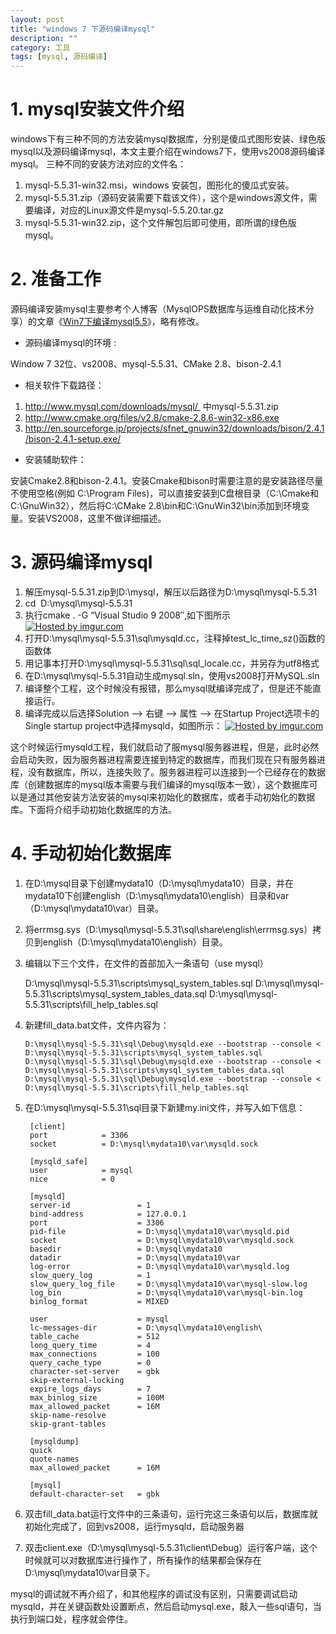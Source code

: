 ```yaml
---
layout: post
title: "windows 7 下源码编译mysql"
description: ""
category: 工具
tags: [mysql, 源码编译]
---
```


# 1. mysql安装文件介绍

windows下有三种不同的方法安装mysql数据库，分别是傻瓜式图形安装、绿色版mysql以及源码编译mysql，本文主要介绍在windows7下，使用vs2008源码编译mysql。
三种不同的安装方法对应的文件名：

1. mysql-5.5.31-win32.msi，windows 安装包，图形化的傻瓜式安装。 
2. mysql-5.5.31.zip（源码安装需要下载该文件），这个是windows源文件，需要编译，对应的Linux源文件是mysql-5.5.20.tar.gz 
3. mysql-5.5.31-win32.zip，这个文件解包后即可使用，即所谓的绿色版mysql。 

# 2. 准备工作

源码编译安装mysql主要参考个人博客（MysqlOPS数据库与运维自动化技术分享）的文章《[Win7下编译mysql5.5][1]》，略有修改。

* 源码编译mysql的环境 :   

Window 7 32位、vs2008、mysql-5.5.31、CMake 2.8、bison-2.4.1

* 相关软件下载路径：  

1. http://www.mysql.com/downloads/mysql/  中mysql-5.5.31.zip
1. http://www.cmake.org/files/v2.8/cmake-2.8.6-win32-x86.exe
1. http://en.sourceforge.jp/projects/sfnet_gnuwin32/downloads/bison/2.4.1/bison-2.4.1-setup.exe/

* 安装辅助软件：

安装Cmake2.8和bison-2.4.1。安装Cmake和bison时需要注意的是安装路径尽量不使用空格(例如 C:\Program Files)，可以直接安装到C盘根目录（C:\Cmake和C:\GnuWin32），然后将C:\CMake 2.8\bin和C:\GnuWin32\bin添加到环境变量。安装VS2008，这里不做详细描述。

# 3. 源码编译mysql

1. 解压mysql-5.5.31.zip到D:\mysql，解压以后路径为D:\mysql\mysql-5.5.31
2. cd  D:\mysql\mysql-5.5.31
3. 执行cmake . -G “Visual Studio 9 2008″,如下图所示
<a href="http://imgur.com/18SZo2I"><img src="http://i.imgur.com/18SZo2I.png" title="Hosted by imgur.com"/></a>
4. 打开D:\mysql\mysql-5.5.31\sql\mysqld.cc，注释掉test_lc_time_sz()函数的函数体
5. 用记事本打开D:\mysql\mysql-5.5.31\sql\sql_locale.cc，并另存为utf8格式
6. 在D:\mysql\mysql-5.5.31自动生成mysql.sln，使用vs2008打开MySQL.sln
7. 编译整个工程，这个时候没有报错，那么mysql就编译完成了，但是还不能直接运行。
8. 编译完成以后选择Solution --> 右键 --> 属性 --> 在Startup Project选项卡的Single startup project中选择mysqld，如图所示：
<a href="http://imgur.com/iYkDSk9"><img src="http://i.imgur.com/iYkDSk9.png" title="Hosted by imgur.com"/></a>

这个时候运行mysqld工程，我们就启动了服mysql服务器进程，但是，此时必然会启动失败，因为服务器进程需要连接到特定的数据库，而我们现在只有服务器进程，没有数据库，所以，连接失败了。服务器进程可以连接到一个已经存在的数据库（创建数据库的mysql版本需要与我们编译的mysql版本一致），这个数据库可以是通过其他安装方法安装的mysql来初始化的数据库，或者手动初始化的数据库。下面将介绍手动初始化数据库的方法。

# 4. 手动初始化数据库

1.  在D:\mysql目录下创建mydata10（D:\mysql\mydata10）目录，并在mydata10下创建english（D:\mysql\mydata10\english）目录和var（D:\mysql\mydata10\var）目录。
2.  将errmsg.sys（D:\mysql\mysql-5.5.31\sql\share\english\errmsg.sys）拷贝到english（D:\mysql\mydata10\english）目录。
3. 编辑以下三个文件，在文件的首部加入一条语句（use mysql）

	D:\mysql\mysql-5.5.31\scripts\mysql_system_tables.sql
	D:\mysql\mysql-5.5.31\scripts\mysql_system_tables_data.sql
	D:\mysql\mysql-5.5.31\scripts\fill_help_tables.sql

4. 新建fill_data.bat文件，文件内容为：

	   D:\mysql\mysql-5.5.31\sql\Debug\mysqld.exe --bootstrap --console < D:\mysql\mysql-5.5.31\scripts\mysql_system_tables.sql
	   D:\mysql\mysql-5.5.31\sql\Debug\mysqld.exe --bootstrap --console < D:\mysql\mysql-5.5.31\scripts\mysql_system_tables_data.sql
	   D:\mysql\mysql-5.5.31\sql\Debug\mysqld.exe --bootstrap --console < D:\mysql\mysql-5.5.31\scripts\fill_help_tables.sql

5. 在D:\mysql\mysql-5.5.31\sql目录下新建my.ini文件，并写入如下信息：

		[client]
		port            = 3306
		socket          = D:\mysql\mydata10\var\mysqld.sock
		
		[mysqld_safe]
		user            = mysql
		nice            = 0
		
		[mysqld]
		server-id               = 1
		bind-address            = 127.0.0.1
		port                    = 3306
		pid-file                = D:\mysql\mydata10\var\mysqld.pid
		socket                  = D:\mysql\mydata10\var\mysqld.sock
		basedir                 = D:\mysql\mydata10
		datadir                 = D:\mysql\mydata10\var
		log-error               = D:\mysql\mydata10\var\mysqld.log
		slow_query_log			= 1
		slow_query_log_file     = D:\mysql\mydata10\var\mysql-slow.log
		log_bin                 = D:\mysql\mydata10\var\mysql-bin.log
		binlog_format           = MIXED
		
		user                    = mysql
		lc-messages-dir         = D:\mysql\mydata10\english\
		table_cache             = 512
		long_query_time         = 4
		max_connections         = 100
		query_cache_type        = 0
		character-set-server    = gbk
		skip-external-locking
		expire_logs_days        = 7
		max_binlog_size         = 100M
		max_allowed_packet      = 16M
		skip-name-resolve
		skip-grant-tables
		
		[mysqldump]
		quick
		quote-names
		max_allowed_packet      = 16M
		
		[mysql]
		default-character-set	= gbk

6.  双击fill_data.bat运行文件中的三条语句，运行完这三条语句以后，数据库就初始化完成了，回到vs2008，运行mysqld，启动服务器
7.  双击client.exe（D:\mysql\mysql-5.5.31\client\Debug）运行客户端，这个时候就可以对数据库进行操作了，所有操作的结果都会保存在D:\mysql\mydata10\var目录下。

mysql的调试就不再介绍了，和其他程序的调试没有区别，只需要调试启动mysqld，并在关键函数处设置断点，然后启动mysql.exe，敲入一些sql语句，当执行到端口处，程序就会停住。

[1]: http://www.mysqlops.com/2011/12/28/win-compile-mysql55.html
